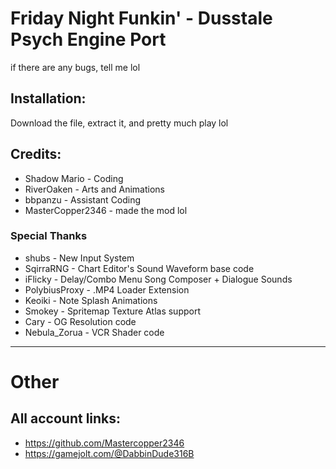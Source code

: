 # Friday Night Funkin' - Dusstale Psych Engine Port
if there are any bugs, tell me lol

## Installation:
Download the file, extract it,
and pretty much play lol

## Credits:
* Shadow Mario - Coding
* RiverOaken - Arts and Animations
* bbpanzu - Assistant Coding
* MasterCopper2346 - made the mod lol

### Special Thanks
* shubs - New Input System
* SqirraRNG - Chart Editor's Sound Waveform base code
* iFlicky - Delay/Combo Menu Song Composer + Dialogue Sounds
* PolybiusProxy - .MP4 Loader Extension
* Keoiki - Note Splash Animations
* Smokey - Spritemap Texture Atlas support
* Cary - OG Resolution code
* Nebula_Zorua - VCR Shader code
_____________________________________

# Other

## All account links:
* https://github.com/Mastercopper2346
* https://gamejolt.com/@DabbinDude316B
